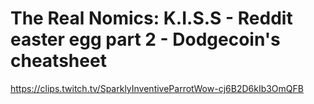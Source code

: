 # The Real Nomics: K.I.S.S - Reddit easter egg part 2 - Dodgecoin's cheatsheet
https://clips.twitch.tv/SparklyInventiveParrotWow-cj6B2D6kIb3OmQFB
